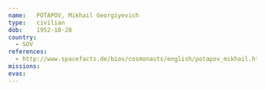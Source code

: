 ```yaml
---
name:	POTAPOV, Mikhail Georgiyevich 
type:	civilian
dob:	1952-10-28
country:
  - SOV
references:
  - http://www.spacefacts.de/bios/cosmonauts/english/potapov_mikhail.htm
missions:
evas:
---
```

